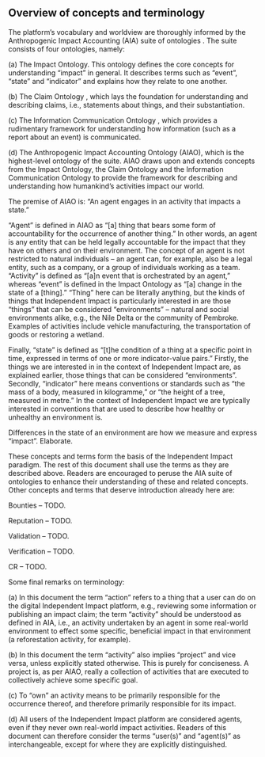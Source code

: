 
## Overview of concepts and terminology

The platform’s vocabulary and worldview are thoroughly informed by the Anthropogenic Impact Accounting (AIA) suite of ontologies . The suite consists of four ontologies, namely:

(a)	The Impact Ontology.  This ontology defines the core concepts for understanding “impact” in general. It describes terms such as “event”, “state” and “indicator” and explains how they relate to one another.  

(b)	The Claim Ontology , which lays the foundation for understanding and describing claims, i.e., statements about things, and their substantiation.  

(c)	The Information Communication Ontology , which provides a rudimentary framework for understanding how information (such as a report about an event) is communicated.  

(d)	The Anthropogenic Impact Accounting Ontology  (AIAO), which is the highest-level ontology of the suite. AIAO draws upon and extends concepts from the Impact Ontology, the Claim Ontology and the Information Communication Ontology to provide the framework for describing and understanding how humankind’s activities impact our world.  

The premise of AIAO is: 
“An agent engages in an activity that impacts a state.” 

“Agent” is defined in AIAO as “[a] thing that bears some form of accountability for the occurrence of another thing.”  In other words, an agent is any entity that can be held legally accountable for the impact that they have on others and on their environment. The concept of an agent is not restricted to natural individuals – an agent can, for example, also be a legal entity, such as a company, or a group of individuals working as a team. 
“Activity” is defined as “[a]n event that is orchestrated by an agent,”  whereas “event” is defined in the Impact Ontology as “[a] change in the state of a [thing].”  “Thing” here can be literally anything, but the kinds of things that Independent Impact is particularly interested in are those “things” that can be considered “environments” – natural and social environments alike, e.g., the Nile Delta or the community of Pembroke. Examples of activities include vehicle manufacturing, the transportation of goods or restoring a wetland.

Finally, “state” is defined as “[t]he condition of a thing at a specific point in time, expressed in terms of one or more indicator-value pairs.”  Firstly, the things we are interested in in the context of Independent Impact are, as explained earlier, those things that can be considered “environments”. Secondly, “indicator” here means conventions or standards such as “the mass of a body, measured in kilogramme,” or “the height of a tree, measured in metre.” In the context of Independent Impact we are typically interested in conventions that are used to describe how healthy or unhealthy an environment is. 

Differences in the state of an environment are how we measure and express “impact”. Elaborate.

These concepts and terms form the basis of the Independent Impact paradigm. The rest of this document shall use the terms as they are described above. Readers are encouraged to peruse the AIA suite of ontologies to enhance their understanding of these and related concepts.
Other concepts and terms that deserve introduction already here are:

Bounties – TODO.

Reputation – TODO.

Validation – TODO.

Verification – TODO. 

CR – TODO.

Some final remarks on terminology:

(a)	In this document the term “action” refers to a thing that a user can do on the digital Independent Impact platform, e.g., reviewing some information or publishing an impact claim; the term “activity” should be understood as defined in AIA, i.e., an activity undertaken by an agent in some real-world environment to effect some specific, beneficial impact in that environment (a reforestation activity, for example).  

(b)	In this document the term “activity” also implies “project” and vice versa, unless explicitly stated otherwise. This is purely for conciseness. A project is, as per AIAO, really a collection of activities that are executed to collectively achieve some specific goal.  

(c)	To “own” an activity means to be primarily responsible for the occurrence thereof, and therefore primarily responsible for its impact.  

(d)	All users of the Independent Impact platform are considered agents, even if they never own real-world impact activities. Readers of this document can therefore consider the terms “user(s)” and “agent(s)” as interchangeable, except for where they are explicitly distinguished.  

